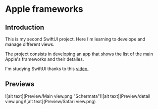 # Apple frameworks

## Introduction
This is my second SwiftUI project. Here I'm learning to develope and manage different views.

The project consists in developing an app that shows the list of the main Apple's frameworks and their detailes.

I'm studying SwiftUI thanks to this [video.](https://youtu.be/b1oC7sLIgpI?si=rbQqJavLBTJpxdya)

## Previews
![alt text](Preview/Main view.png "Schermata")![alt text](Preview/detail view.png)![alt text](Preview/Safari view.png)
